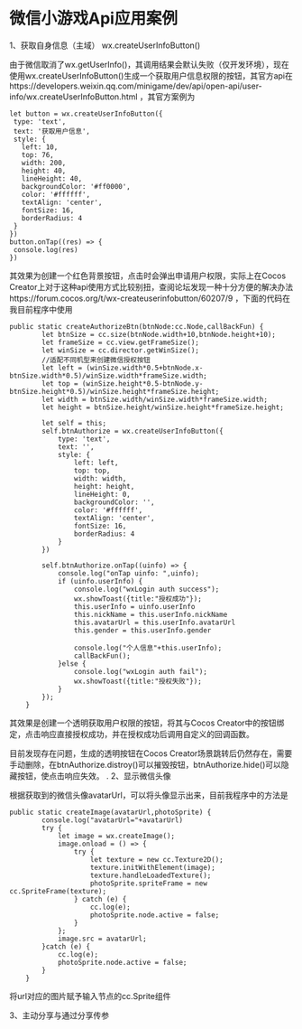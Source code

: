 # 微信小游戏Api应用案例
1、获取自身信息（主域）
  wx.createUserInfoButton()
  
  由于微信取消了wx.getUserInfo()，其调用结果会默认失败（仅开发环境），现在使用wx.createUserInfoButton()生成一个获取用户信息权限的按钮，其官方api在https://developers.weixin.qq.com/minigame/dev/api/open-api/user-info/wx.createUserInfoButton.html ，其官方案例为 
  
 ```官方demo
 let button = wx.createUserInfoButton({
  type: 'text',
  text: '获取用户信息',
  style: {
    left: 10,
    top: 76,
    width: 200,
    height: 40,
    lineHeight: 40,
    backgroundColor: '#ff0000',
    color: '#ffffff',
    textAlign: 'center',
    fontSize: 16,
    borderRadius: 4
  }
})
button.onTap((res) => {
  console.log(res)
})
```

其效果为创建一个红色背景按钮，点击时会弹出申请用户权限，实际上在Cocos Creator上对于这种api使用方式比较别扭，查阅论坛发现一种十分方便的解决办法https://forum.cocos.org/t/wx-createuserinfobutton/60207/9 ，下面的代码在我目前程序中使用

```结合Cocos的方法
public static createAuthorizeBtn(btnNode:cc.Node,callBackFun) {
        let btnSize = cc.size(btnNode.width+10,btnNode.height+10);
        let frameSize = cc.view.getFrameSize();
        let winSize = cc.director.getWinSize();
        //适配不同机型来创建微信授权按钮
        let left = (winSize.width*0.5+btnNode.x-btnSize.width*0.5)/winSize.width*frameSize.width;
        let top = (winSize.height*0.5-btnNode.y-btnSize.height*0.5)/winSize.height*frameSize.height;
        let width = btnSize.width/winSize.width*frameSize.width;
        let height = btnSize.height/winSize.height*frameSize.height;

        let self = this;
        self.btnAuthorize = wx.createUserInfoButton({
            type: 'text',
            text: '',
            style: {
                left: left,
                top: top,
                width: width,
                height: height,
                lineHeight: 0,
                backgroundColor: '',
                color: '#ffffff',
                textAlign: 'center',
                fontSize: 16,
                borderRadius: 4
            }
        })
        
        self.btnAuthorize.onTap((uinfo) => {
            console.log("onTap uinfo: ",uinfo);
            if (uinfo.userInfo) {
                console.log("wxLogin auth success");
                wx.showToast({title:"授权成功"});
                this.userInfo = uinfo.userInfo
                this.nickName = this.userInfo.nickName
                this.avatarUrl = this.userInfo.avatarUrl
                this.gender = this.userInfo.gender

                console.log("个人信息"+this.userInfo);
                callBackFun();
            }else {
                console.log("wxLogin auth fail");
                wx.showToast({title:"授权失败"});
            }
        });
    }
```

其效果是创建一个透明获取用户权限的按钮，将其与Cocos Creator中的按钮绑定，点击响应直接授权成功，并在授权成功后调用自定义的回调函数。

目前发现存在问题，生成的透明按钮在Cocos Creator场景跳转后仍然存在，需要手动删除，在btnAuthorize.distroy()可以摧毁按钮，btnAuthorize.hide()可以隐藏按钮，使点击响应失效。
.
2、显示微信头像

根据获取到的微信头像avatarUrl，可以将头像显示出来，目前我程序中的方法是

```显示微信头像
public static createImage(avatarUrl,photoSprite) {
        console.log("avatarUrl="+avatarUrl)
        try {
            let image = wx.createImage();
            image.onload = () => {
                try {
                    let texture = new cc.Texture2D();
                    texture.initWithElement(image);
                    texture.handleLoadedTexture();
                    photoSprite.spriteFrame = new cc.SpriteFrame(texture);
                } catch (e) {
                    cc.log(e);
                    photoSprite.node.active = false;
                }
            };
            image.src = avatarUrl;
        }catch (e) {
            cc.log(e);
            photoSprite.node.active = false;
        }
    }
```

将url对应的图片赋予输入节点的cc.Sprite组件

3、主动分享与通过分享传参

